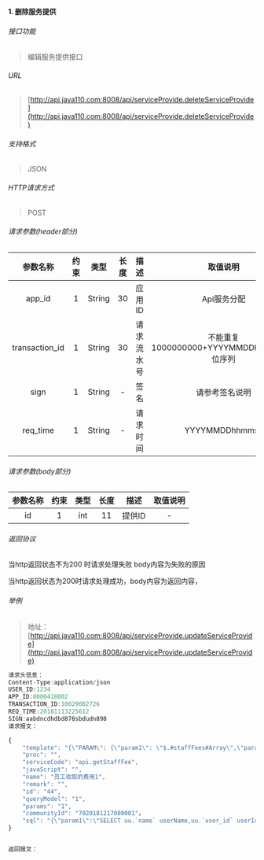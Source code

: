 

**1\. 删除服务提供**
###### 接口功能
> 编辑服务提供接口

###### URL
> [http://api.java110.com:8008/api/serviceProvide.deleteServiceProvide](http://api.java110.com:8008/api/serviceProvide.deleteServiceProvide)

###### 支持格式
> JSON

###### HTTP请求方式
> POST

###### 请求参数(header部分)
|参数名称|约束|类型|长度|描述|取值说明|
| :-: | :-: | :-: | :-: | :-: | :-:|
|app_id|1|String|30|应用ID|Api服务分配                      |
|transaction_id|1|String|30|请求流水号|不能重复 1000000000+YYYYMMDDhhmmss+6位序列 |
|sign|1|String|-|签名|请参考签名说明|
|req_time|1|String|-|请求时间|YYYYMMDDhhmmss|

###### 请求参数(body部分)
|参数名称|约束|类型|长度|描述|取值说明|
| :-: | :-: | :-: | :-: | :-: | :-: |
|id|1|int|11|提供ID|-|


###### 返回协议

当http返回状态不为200 时请求处理失败 body内容为失败的原因

当http返回状态为200时请求处理成功，body内容为返回内容，


###### 举例
> 地址：[http://api.java110.com:8008/api/serviceProvide.updateServiceProvide](http://api.java110.com:8008/api/serviceProvide.updateServiceProvide)

``` javascript
请求头信息：
Content-Type:application/json
USER_ID:1234
APP_ID:8000418002
TRANSACTION_ID:10029082726
REQ_TIME:20181113225612
SIGN:aabdncdhdbd878sbdudn898
请求报文：

{
	"template": "{\"PARAM\": {\"param1\": \"$.#staffFees#Array\",\"param2\":\"$.##Object\"},\"TEMPLATE\": {}}",
	"proc": "",
	"serviceCode": "api.getStaffFee",
	"javaScript": "",
	"name": "员工收取的费用1",
	"remark": "",
	"id": "44",
	"queryModel": "1",
	"params": "1",
    "communityId": "7020181217000001"，
	"sql": "{\"param1\":\"SELECT uu.`name` userName,uu.`user_id` userId,SUM(bpfd.`receivable_amount`) receivableAmount,SUM(bpfd.`received_amount`) receivedAmount\n FROM c_orders co,c_business cb,business_pay_fee_detail bpfd,u_user uu,s_store_user su\nWHERE co.`o_id` = cb.`o_id`\nAND cb.`b_id` = bpfd.`b_id`\nAND co.`user_id` = uu.`user_id`\nAND uu.`user_id` = su.`user_id`\n<if test=\\\"storeId !=null and storeId !=''\\\">\nand su.`store_id` = #storeId#\n</if>\n<if test=\\\"userCode !=null and userCode !=''\\\">\nand uu.`user_id` = #userCode#\n</if>\n<if test=\\\"startTime!=null \\\">\nAND co.`create_time` &gt;= #startTime#\n</if>\n<if test=\\\"endTime !=null \\\">\nAND co.`create_time` &lt;= #endTime#\n</if>\ngroup by uu.`name`,uu.`user_id`\nlimit #page#,#row#\",\n\"param2\":\"select count(1) total from (SELECT uu.`name`,uu.`user_id`\n FROM c_orders co,c_business cb,business_pay_fee_detail bpfd,u_user uu,s_store_user su\nWHERE co.`o_id` = cb.`o_id`\nAND cb.`b_id` = bpfd.`b_id`\nAND co.`user_id` = uu.`user_id`\nAND uu.`user_id` = su.`user_id`\n<if test=\\\"storeId !=null and storeId !=''\\\">\nand su.`store_id` = #storeId#\n</if>\n<if test=\\\"userCode !=null and userCode !=''\\\">\nand uu.`user_id` = #userCode#\n</if>\n<if test=\\\"startTime!=null \\\">\nAND co.`create_time` &gt;= #startTime#\n</if>\n<if test=\\\"endTime !=null \\\">\nAND co.`create_time` &lt;= #endTime#\n</if>\ngroup by uu.`name`,uu.`user_id`) t\"\n}"
}


返回报文：

```
